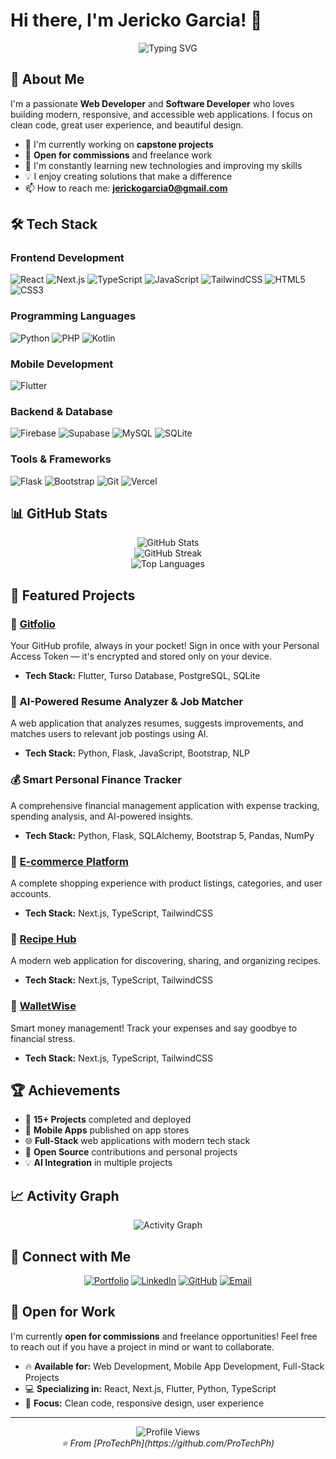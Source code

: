 # Hi there, I'm Jericko Garcia! 👋

<div align="center">
  <img src="https://readme-typing-svg.herokuapp.com?font=Fira+Code&size=30&duration=3000&pause=1000&color=60A5FA&center=true&vCenter=true&width=600&lines=Web+Developer;Software+Developer;UI%2FUX+Enthusiast;Full+Stack+Developer" alt="Typing SVG" />
</div>

## 🚀 About Me

I'm a passionate **Web Developer** and **Software Developer** who loves building modern, responsive, and accessible web applications. I focus on clean code, great user experience, and beautiful design.

- 🔭 I'm currently working on **capstone projects**
- 💼 **Open for commissions** and freelance work
- 🌱 I'm constantly learning new technologies and improving my skills
- 💡 I enjoy creating solutions that make a difference
- 📫 How to reach me: **jerickogarcia0@gmail.com**

## 🛠️ Tech Stack

### Frontend Development
![React](https://img.shields.io/badge/React-20232A?style=for-the-badge&logo=react&logoColor=61DAFB)
![Next.js](https://img.shields.io/badge/Next.js-000000?style=for-the-badge&logo=next.js&logoColor=white)
![TypeScript](https://img.shields.io/badge/TypeScript-007ACC?style=for-the-badge&logo=typescript&logoColor=white)
![JavaScript](https://img.shields.io/badge/JavaScript-F7DF1E?style=for-the-badge&logo=javascript&logoColor=black)
![TailwindCSS](https://img.shields.io/badge/Tailwind_CSS-38B2AC?style=for-the-badge&logo=tailwind-css&logoColor=white)
![HTML5](https://img.shields.io/badge/HTML5-E34F26?style=for-the-badge&logo=html5&logoColor=white)
![CSS3](https://img.shields.io/badge/CSS3-1572B6?style=for-the-badge&logo=css3&logoColor=white)

### Programming Languages
![Python](https://img.shields.io/badge/Python-3776AB?style=for-the-badge&logo=python&logoColor=white)
![PHP](https://img.shields.io/badge/PHP-777BB4?style=for-the-badge&logo=php&logoColor=white)
![Kotlin](https://img.shields.io/badge/Kotlin-0095D5?style=for-the-badge&logo=kotlin&logoColor=white)

### Mobile Development
![Flutter](https://img.shields.io/badge/Flutter-02569B?style=for-the-badge&logo=flutter&logoColor=white)

### Backend & Database
![Firebase](https://img.shields.io/badge/Firebase-039BE5?style=for-the-badge&logo=Firebase&logoColor=white)
![Supabase](https://img.shields.io/badge/Supabase-3ECF8E?style=for-the-badge&logo=supabase&logoColor=white)
![MySQL](https://img.shields.io/badge/MySQL-00000F?style=for-the-badge&logo=mysql&logoColor=white)
![SQLite](https://img.shields.io/badge/SQLite-07405E?style=for-the-badge&logo=sqlite&logoColor=white)

### Tools & Frameworks
![Flask](https://img.shields.io/badge/Flask-000000?style=for-the-badge&logo=flask&logoColor=white)
![Bootstrap](https://img.shields.io/badge/Bootstrap-563D7C?style=for-the-badge&logo=bootstrap&logoColor=white)
![Git](https://img.shields.io/badge/Git-F05032?style=for-the-badge&logo=git&logoColor=white)
![Vercel](https://img.shields.io/badge/Vercel-000000?style=for-the-badge&logo=vercel&logoColor=white)

## 📊 GitHub Stats

<div align="center">
  <img src="https://github-readme-stats.vercel.app/api?username=ProTechPh&show_icons=true&theme=tokyonight&hide_border=true&count_private=true" alt="GitHub Stats" />
</div>

<div align="center">
  <img src="https://github-readme-streak-stats.herokuapp.com/?user=ProTechPh&theme=tokyonight&hide_border=true" alt="GitHub Streak" />
</div>

<div align="center">
  <img src="https://github-readme-stats.vercel.app/api/top-langs/?username=ProTechPh&layout=compact&theme=tokyonight&hide_border=true" alt="Top Languages" />
</div>

## 🚀 Featured Projects

### 📱 [Gitfolio](https://tinyurl.com/Gitfolio1)
Your GitHub profile, always in your pocket! Sign in once with your Personal Access Token — it's encrypted and stored only on your device.
- **Tech Stack:** Flutter, Turso Database, PostgreSQL, SQLite

### 📄 AI-Powered Resume Analyzer & Job Matcher
A web application that analyzes resumes, suggests improvements, and matches users to relevant job postings using AI.
- **Tech Stack:** Python, Flask, JavaScript, Bootstrap, NLP

### 💰 Smart Personal Finance Tracker
A comprehensive financial management application with expense tracking, spending analysis, and AI-powered insights.
- **Tech Stack:** Python, Flask, SQLAlchemy, Bootstrap 5, Pandas, NumPy

### 🛒 [E-commerce Platform](https://e-commerce-jericko12s-projects.vercel.app/)
A complete shopping experience with product listings, categories, and user accounts.
- **Tech Stack:** Next.js, TypeScript, TailwindCSS

### 🍳 [Recipe Hub](https://recipe-hub-jericko12s-projects.vercel.app/)
A modern web application for discovering, sharing, and organizing recipes.
- **Tech Stack:** Next.js, TypeScript, TailwindCSS

### 💸 [WalletWise](https://wallet-wise-rho.vercel.app/)
Smart money management! Track your expenses and say goodbye to financial stress.
- **Tech Stack:** Next.js, TypeScript, TailwindCSS

## 🏆 Achievements

- 🎯 **15+ Projects** completed and deployed
- 📱 **Mobile Apps** published on app stores
- 🌐 **Full-Stack** web applications with modern tech stack
- 🔧 **Open Source** contributions and personal projects
- 💡 **AI Integration** in multiple projects

## 📈 Activity Graph

<div align="center">
  <img src="https://github-readme-activity-graph.vercel.app/graph?username=ProTechPh&theme=tokyo-night&hide_border=true&area=true" alt="Activity Graph" />
</div>

## 🤝 Connect with Me

<div align="center">
  
[![Portfolio](https://img.shields.io/badge/Portfolio-000000?style=for-the-badge&logo=vercel&logoColor=white)](https://your-portfolio-url.com)
[![LinkedIn](https://img.shields.io/badge/LinkedIn-0077B5?style=for-the-badge&logo=linkedin&logoColor=white)](https://linkedin.com/in/jericko-garcia)
[![GitHub](https://img.shields.io/badge/GitHub-100000?style=for-the-badge&logo=github&logoColor=white)](https://github.com/ProTechPh)
[![Email](https://img.shields.io/badge/Email-D14836?style=for-the-badge&logo=gmail&logoColor=white)](mailto:jerickogarcia0@gmail.com)

</div>

## 💼 Open for Work

I'm currently **open for commissions** and freelance opportunities! Feel free to reach out if you have a project in mind or want to collaborate.

- 🔥 **Available for:** Web Development, Mobile App Development, Full-Stack Projects
- 💻 **Specializing in:** React, Next.js, Flutter, Python, TypeScript
- 🎯 **Focus:** Clean code, responsive design, user experience

---

<div align="center">
  <img src="https://komarev.com/ghpvc/?username=ProTechPh&color=60A5FA&style=for-the-badge" alt="Profile Views" />
</div>

<div align="center">
  <i>⭐️ From [ProTechPh](https://github.com/ProTechPh)</i>
</div>
